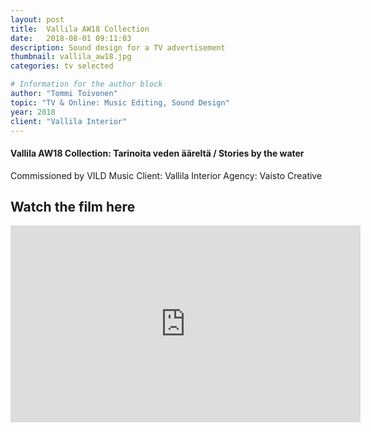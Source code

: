 ```yaml
---
layout: post
title:  Vallila AW18 Collection
date:   2018-08-01 09:11:03
description: Sound design for a TV advertisement
thumbnail: vallila_aw18.jpg
categories: tv selected

# Information for the author block
author: "Tommi Toivonen"
topic: "TV & Online: Music Editing, Sound Design"
year: 2018
client: "Vallila Interior"
---
```


#### Vallila AW18 Collection: Tarinoita veden ääreltä / Stories by the water

Commissioned by VILD Music
Client: Vallila Interior
Agency: Vaisto Creative

## Watch the film here

<iframe width="560" height="315" src="https://www.youtube.com/embed/ttOkkYn3McE" frameborder="0" allow="autoplay; encrypted-media" allowfullscreen></iframe>